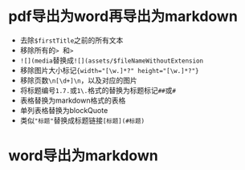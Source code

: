 # pdf导出为word再导出为markdown

* 去除`$firstTitle`之前的所有文本
* 移除所有的`> `和`>`
* `![](media`替换成`![](assets/$fileNameWithoutExtension`
* 移除图片大小标记`{width="[\w.]*?" height="[\w.]*?"}`
* 移除页数`\n[\d+]\n`，以及对应的图片
* 将标题编号`1.7.`或`1\.`格式的替换为标题标记`##`或`#`
* 表格替换为markdown格式的表格
* 单列表格替换为blockQuote
* 类似`"标题"`替换成标题链接`[标题](#标题)`

# word导出为markdown 

